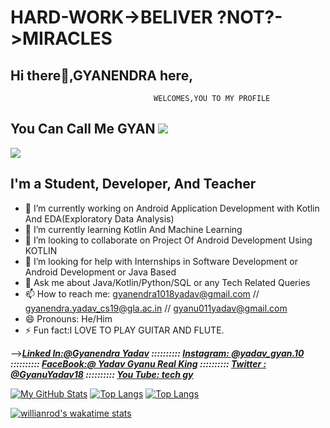 # HARD-WORK->BELIVER               ?NOT?->MIRACLES 
## Hi there👋,GYANENDRA here,
                                    WELCOMES,YOU TO MY PROFILE

## You Can Call Me GYAN <img src ="https://unicode.org/emoji/charts/full-emoji-list.html#1f604">

<img src 
     ="https://wallpapercave.com/wp/wp1828903.png" >
     

## I'm a Student, Developer, And Teacher
- 🔭 I’m currently working on Android Application Development with Kotlin And EDA(Exploratory Data Analysis)
- 🌱 I’m currently learning Kotlin And Machine Learning
- 👯 I’m looking to collaborate on Project Of Android Development Using KOTLIN
- 🤔 I’m looking for help with Internships in Software Development or Android Development or Java Based
- 💬 Ask me about Java/Kotlin/Python/SQL or any Tech Related Queries 
- 📫 How to reach me: gyanendra1018yadav@gmail.com // gyanendra.yadav_cs19@gla.ac.in // gyanu011yadav@gmail.com
- 😄 Pronouns: He/Him
- ⚡ Fun fact:I LOVE TO PLAY GUITAR AND FLUTE.

-->***[Linked In:@Gyanendra Yadav](https://www.linkedin.com/in/gyanendra-yadav-8ba1541ab/) ::::::::::
      [Instagram: @yadav_gyan.10](https://www.instagram.com/yadav_gyan.10/) ::::::::::
      [FaceBook:@ Yadav Gyanu Real King](https://www.facebook.com/gyanu.yadav.1042) ::::::::::
      [Twitter : @GyanuYadav18](https://twitter.com/GyanuYadav18) ::::::::::
      [You Tube: tech gy](https://www.youtube.com/channel/UCU0BsX3tioHL2wyvfD0i8zw)***
      
 [![My GitHub Stats](https://github-readme-stats.vercel.app/api/?username=Gyanendra011Yadav-coder&count_private=true&theme=maroongold&showicons=true)]()
      [![Top Langs](https://github-readme-stats.vercel.app/api/top-langs/?username=Gyanendra011Yadav-coder&hide=python&theme=yeblu )](https://github.com/Gyanendra011Yadav-coder/github-readme-stats)
       [![Top Langs](https://github-readme-stats.vercel.app/api/top-langs/?username=Gyanendra011Yadav-coder&layout=compact&hide=python&theme=kacho_ga )](https://github.com/Gyanendra011Yadav-coder/github-readme-stats)



[![willianrod's wakatime stats](https://github-readme-stats.vercel.app/api/wakatime?username=willianrod&layout=compact&theme=blue-green )](https://github.com/Gyanendra011Yadav-coder/github-readme-stats)


